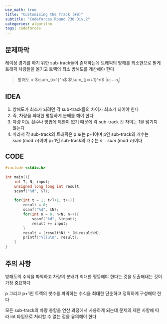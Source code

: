 ```yaml
---
use_math: true
title: "Customising the Track (#B)"
subtitle: "Codeforces Round 730 Div.2"
categories: algorithm
tags: codeforces
---
```


## 문제파악

레이싱 경기를 하기 위한 sub-track들이 존재하는데 트래픽의 방해를 최소한으로 받게 트래픽 차량들을 옮기고 트랙의 최소 방해도를 계산해야 한다  

> 방해도 = $\sum_{i=1}^n$ $\sum_{j=i+1}^n$ $|a_i - a_j|$​



## IDEA

1. 방해도가 최소가 되려면 각 sub-track들의 차이가 최소가 되어야 한다
2. 즉, 차량을 최대한 평등하게 분배를 해야 한다
3. 차량 이동 횟수나 방법에 제한이 없기 때문에 각 sub-track 간 차이는 1을 넘기지 않는다
4. 따라서 각 sub-track의 트래픽은  p 또는 p+1이며 p인 sub-track의 개수는 $sum \pmod{n}$​ 이며 p+1인 sub-track의 개수는 $n - sum \pmod{n}$이다




## CODE

```c++
#include <stdio.h>
 
int main(){
    int T, N, input;
    unsigned long long int result;
    scanf("%d", &T);
 
    for(int t = 1; t<T+1; t++){
        result = 0;
        scanf("%d", &N);
        for(int n = 0; n<N; n++){
            scanf("%d", &input);
            result += input;
        }
        result = (result%N) * (N-result%N);
        printf("%llu\n", result);
    }
}
```



## 주의 사항

방해도의 수식을 파악하고 차량의 분배가 최대한 평등해야 한다는 것을 도출해내는 것이 가장 중요하다

p 그리고 p+1인 트랙의 갯수를 파악하는 수식을 최대한 단순하고 정확하게 구성해야 한다

모든 sub-track의 차량 총합을 연산 과정에서 사용하게 되는데 문제의 제한 사항에 따라 int 타입으로 처리할 수 없는 점을 유의해야 한다